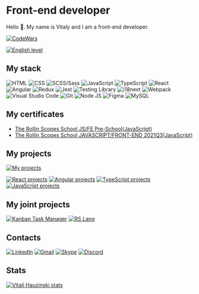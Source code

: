 # Front-end developer
Hello 👋. My name is Vitaly and I am a front-end developer.

[![CodeWars](https://www.codewars.com/users/Hauzinski/badges/large)
](https://www.codewars.com/users/Hauzinski)

[![English level](https://img.shields.io/badge/English-A2+-white?style=flat&labelColor=blue)](https://raw.githubusercontent.com/Hauzinski/my-english-level/main/English-A2.jpg)
## My stack
![HTML](https://img.shields.io/badge/HTML-FF4433?style=flat&logo=html5&logoColor=FF4433&labelColor=F3F3F3) ![CSS](https://img.shields.io/badge/CSS-blue?style=flat&logo=css3&logoColor=blue&labelColor=F3F3F3) ![SCSS/Sass](https://img.shields.io/badge/SCSS/Sass-FF00AE?style=flat&logo=sass&logoColor=FF00AE&labelColor=F3F3F3) ![JavaScript](https://img.shields.io/badge/JavaScript-yellow?style=flat&logo=javascript&logoColor=yellow&labelColor=F3F3F3) ![TypeScript](https://img.shields.io/badge/TypeScript-blue?style=flat&logo=typescript&logoColor=blue&labelColor=F3F3F3) ![React](https://img.shields.io/badge/React-00BFFF?style=flat&logo=react&logoColor=00BFFF&labelColor=F3F3F3) ![Angular](https://img.shields.io/badge/Angular-FF4433?style=flat&logo=angular&logoColor=FF4433&labelColor=F3F3F3) ![Redux](https://img.shields.io/badge/Redux-9370DB?style=flat&logo=redux&logoColor=9370DB&labelColor=F3F3F3) ![Jest](https://img.shields.io/badge/Jest-DC143C?style=flat&logo=jest&logoColor=DC143C&labelColor=F3F3F3) ![Testing Library](https://img.shields.io/badge/Testing_Library-FF4433?style=flat&logo=testinglibrary&logoColor=FF4433&labelColor=F3F3F3) ![i18next](https://img.shields.io/badge/i18next-48D1CC?style=flat&logo=i18next&logoColor=48D1CC&labelColor=F3F3F3) ![Webpack](https://img.shields.io/badge/Webpack-blue?style=flat&logo=webpack&logoColor=blue&labelColor=F3F3F3) ![Visual Studio Code](https://img.shields.io/badge/Visual_Studio_Code-blue?style=flat&logo=visualstudiocode&logoColor=blue&labelColor=F3F3F3) ![Git](https://img.shields.io/badge/Git-FF4433?style=flat&logo=git&logoColor=FF4433&labelColor=F3F3F3) ![Node JS](https://img.shields.io/badge/Node_JS-green?style=flat&logo=nodedotjs&logoColor=breen&labelColor=F3F3F3) ![Figma](https://img.shields.io/badge/Figma-B600FF?style=flat&logo=figma&logoColor=B600FF&labelColor=F3F3F3) ![MySQL](https://img.shields.io/badge/MySQL-black?style=flat&logo=mysql&logoColor=black&labelColor=F3F3F3) 
## My certificates
- [The Rollin Scopes School JS/FE Pre-School(JavaScript)](https://github.com/Hauzinski/Certificates/blob/master/JS.FE%20Pre-School.pdf)
- [The Rollin Scopes School JAVASCRIPT/FRONT-END 2021Q3(JavaScript)](https://github.com/Hauzinski/Certificates/blob/master/JS.FE.pdf)

## My projects
[![My projects](https://img.shields.io/badge/My_projects-black?style=flat&logo=github&logoColor=black&labelColor=F3F3F3)](https://github.com/Hauzinski/My-projects)

[![React projects](https://img.shields.io/badge/React_projects-00BFFF?style=flat&logo=react&logoColor=00BFFF&labelColor=F3F3F3)](https://github.com/Hauzinski/My-projects/tree/React-projects)
[![Angular projects](https://img.shields.io/badge/Angular_projects-red?style=flat&logo=angular&logoColor=red&labelColor=F3F3F3)](https://github.com/Hauzinski/My-projects/tree/Angular-projects)
[![TypeScript projects](https://img.shields.io/badge/TypeScript_projects-blue?style=flat&logo=typescript&logoColor=blue&labelColor=F3F3F3)](https://github.com/Hauzinski/My-projects/tree/TypeScript-projects)
[![JavaScript projects](https://img.shields.io/badge/JavaScript_projects-yellow?style=flat&logo=javascript&logoColor=yellow&labelColor=F3F3F3)](https://github.com/Hauzinski/My-projects/tree/JavaScript-projects)
## My joint projects
[![Kanban Task Manager](https://img.shields.io/badge/Kanban_task_manager-00BFFF?style=flat&logo=react&logoColor=00BFFF&labelColor=F3F3F3)](https://github.com/Hauzinski/My-projects/tree/React-projects/Project-management-app)
[![RS Lang](https://img.shields.io/badge/RS_Lang-blue?style=flat&logo=typescript&logoColor=blue&labelColor=F3F3F3)](https://github.com/Hauzinski/My-projects/tree/TypeScript-projects/RS-Lang)
## Contacts
[![LinkedIn](https://img.shields.io/badge/LinkedIn-hauzinski-blue?style=flat&logo=LinkedIn&logoColor=blue&labelColor=FFFFFF)](https://www.linkedin.com/in/hauzinski) [![Gmail](https://img.shields.io/badge/Gmail-hauzinski-red?style=flat&logo=gmail&logoColor=red&labelColor=FFFFFF)](mailto:hauzinski@gmail.com) [![Skype](https://img.shields.io/badge/Skype-live:.cid.b64a760d64e7834f-00BFFF?style=flat&logo=skype&logoColor=00BFFF&labelColor=FFFFFF)](https://join.skype.com/invite/OOLu7IOl5yGc) [![Discord](https://img.shields.io/badge/Discord-%40Hauzinski%231574-7B68EE?style=flat&logo=discord&logoColor=7B68EE&labelColor=FFFFFF)](https://discord.com/)
## Stats
[![Vitali Hauzinski stats](https://github-readme-stats.vercel.app/api?username=Hauzinski&show_icons=true&theme=nightowl&hide=stars,issues)](https://github.com/anuraghazra/github-readme-stats)
